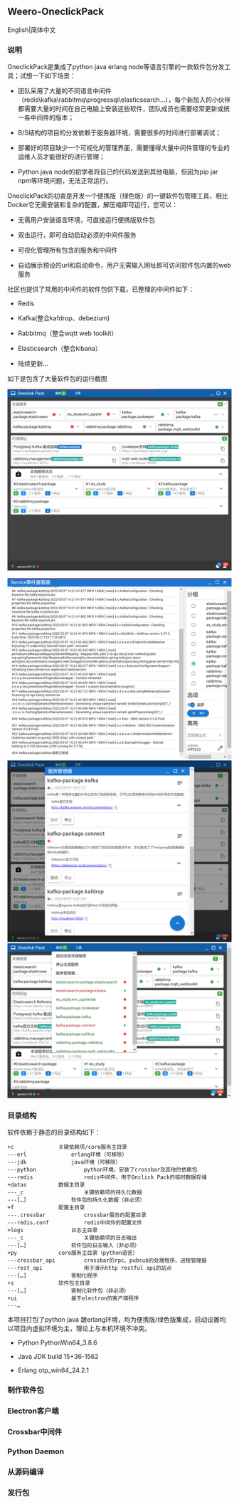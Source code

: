 ## Weero-OneclickPack

English\|简体中文

### 说明

OneclickPack是集成了python java erlang node等语言引擎的一款软件包分发工具；试想一下如下场景：

-   团队采用了大量的不同语言中间件（redis\\kafka\\rabbitmq\\progressql\\elasticsearch…），每个新加入的小伙伴都需要大量的时间在自己电脑上安装这些软件，团队成员也需要经常更新或统一各中间件的版本；

-   B/S结构的项目的分发依赖于服务器环境，需要很多的时间进行部署调试；

-   部署好的项目缺少一个可视化的管理界面，需要懂得大量中间件管理的专业的运维人员才能很好的进行管理；

-   Python java node的初学者将自己的代码发送到其他电脑，但因为pip jar npm等环境问题，无法正常运行。

OneclickPack的初衷是开发一个便携版（绿色版）的一键软件包管理工具，相比Docker它无需安装和复杂的配置，解压缩即可运行，您可以：

-   无需用户安装语言环境，可直接运行便携版软件包

-   双击运行，即可自动启动必须的中间件服务

-   可视化管理所有包含的服务和中间件

-   自动展示预设的url和启动命令，用户无需输入网址即可访问软件包内置的web服务

社区也提供了常用的中间件的软件包供下载，已整理的中间件如下：

-   Redis

-   Kafka(整合kafdrop、debezium)

-   Rabbitmq（整合wqtt web toolkit）

-   Elasticsearch（整合kibana）

-   陆续更新…

如下是包含了大量软件包的运行截图

![图形用户界面, 文本, 应用程序, 电子邮件 描述已自动生成](media/e89f577e061b4da74f4509c681ddfadf.png)

![图形用户界面, 文本, 应用程序 描述已自动生成](media/e4d0acd1668a9ee7894f8bf581e6e3a5.png) ![图形用户界面, 文本, 应用程序, 电子邮件 描述已自动生成](media/a472388c0b1b4ee968638a3ad073ffa4.png) ![图形用户界面, 文本, 应用程序 描述已自动生成](media/cccc64a8f7b4ad51eb9355f64e8bf49e.png)

### 目录结构

软件依赖于静态的目录结构如下：

~~~~~~~~~~~~~~~~~~~~~~~~~~~~~~~~~~~~~~~~~~~~~~~~~~~~~~~~~~~~~~~~~~~~~~~~~~~~~~~~
+c				关键依赖项/core服务主目录
---erl				erlang环境（可移除）
---jdk				java环境（可移除）
---python				python环境，安装了crossbar及其他的依赖包
---redis				redis中间件，用于Onclick Pack的临时数据存储
+datas			数据主目录
---_c					关键依赖项的持久化数据
---[…]				软件包的持久化数据（非必须）
+f				配置主目录
---.crossbar			crossbar服务的配置目录
---redis.conf			redis中间件的配置文件
+logs				日志主目录
---_c					关键依赖项的日志输出
---[…]				软件包的日志输入（非必须）
+py				core服务主目录（python语言）
---crossbar_api			crossbar的rpc、pubsub的处理程序、进程管理器
---rest_api				用于演示http restful api的站点
---[…]				客制化程序
+s				软件包主目录
---[…]				客制化软件包（非必须）
+ui					基于electron的客户端程序
---…
~~~~~~~~~~~~~~~~~~~~~~~~~~~~~~~~~~~~~~~~~~~~~~~~~~~~~~~~~~~~~~~~~~~~~~~~~~~~~~~~

本项目打包了python java 跟erlang环境，均为便携版/绿色版集成，启动设置均以项目内虚拟环境为主，理论上与本机环境不冲突。

-   Python PythonWin64_3.8.6

-   Java JDK build 15+36-1562

-   Erlang otp_win64_24.2.1

### 制作软件包

### Electron客户端

### Crossbar中间件

### Python Daemon

### 从源码编译

### 发行包
